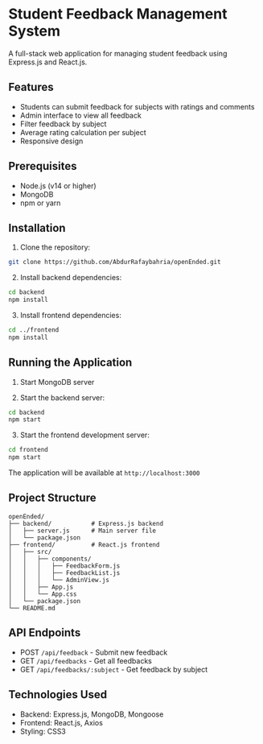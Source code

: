 # Student Feedback Management System

A full-stack web application for managing student feedback using Express.js and React.js.

## Features

- Students can submit feedback for subjects with ratings and comments
- Admin interface to view all feedback
- Filter feedback by subject
- Average rating calculation per subject
- Responsive design

## Prerequisites

- Node.js (v14 or higher)
- MongoDB
- npm or yarn

## Installation

1. Clone the repository:
```bash
git clone https://github.com/AbdurRafaybahria/openEnded.git
```

2. Install backend dependencies:
```bash
cd backend
npm install
```

3. Install frontend dependencies:
```bash
cd ../frontend
npm install
```

## Running the Application

1. Start MongoDB server

2. Start the backend server:
```bash
cd backend
npm start
```

3. Start the frontend development server:
```bash
cd frontend
npm start
```

The application will be available at `http://localhost:3000`

## Project Structure

```
openEnded/
├── backend/           # Express.js backend
│   ├── server.js      # Main server file
│   └── package.json
├── frontend/          # React.js frontend
│   ├── src/
│   │   ├── components/
│   │   │   ├── FeedbackForm.js
│   │   │   ├── FeedbackList.js
│   │   │   └── AdminView.js
│   │   ├── App.js
│   │   └── App.css
│   └── package.json
└── README.md
```

## API Endpoints

- POST `/api/feedback` - Submit new feedback
- GET `/api/feedbacks` - Get all feedbacks
- GET `/api/feedbacks/:subject` - Get feedback by subject

## Technologies Used

- Backend: Express.js, MongoDB, Mongoose
- Frontend: React.js, Axios
- Styling: CSS3
